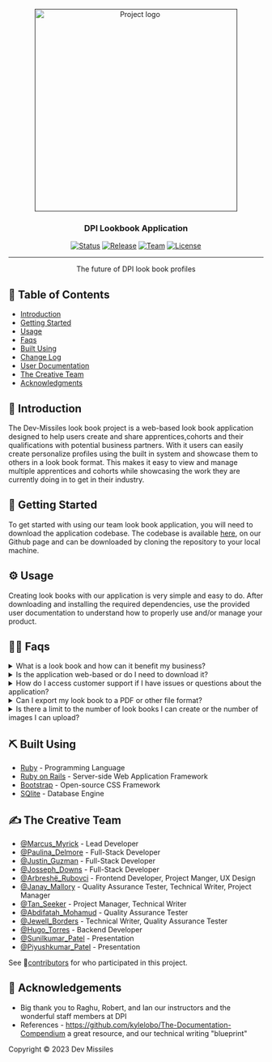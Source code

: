 <p align="center">
  <a href="" rel="noopener">
 <img width=400px height=400px src="https://media.licdn.com/dms/image/C4E0BAQG0-h4MuJHSjQ/company-logo_200_200/0/1641566617786?e=1687996800&v=beta&t=P_rcpbW0FtnMatNCA1_uyxtKZzDUmPBeEfI9z1zTxjQ" alt="Project logo"></a>
</p>

<h3 align="center">DPI Lookbook Application</h3>

<div align="center">

  [![Status](https://img.shields.io/badge/Status-Active-success.svg)](https://github.com/dev-missles)
  [![Release](https://img.shields.io/badge/Pre--Release-v1.0.0a-blue)](/changelog.md)
  [![Team](https://img.shields.io/badge/Team-DEV_MISSILES-blueviolet.svg)](#authors)
  [![License](https://img.shields.io/static/v1?label=License&message=CC-BY-4.0&color=red)](/license.md)
 
</div>

---

<p align="center"> The future of DPI look book profiles
    <br> 
</p>

## 📝 Table of Contents
- [Introduction](#introduction)
- [Getting Started](#getting_started)
- [Usage](#usage)
- [Faqs](#faqs)
- [Built Using](#built_using)
- [Change Log](/changelog.md)
- [User Documentation](/userdoc.md)
- [The Creative Team](#authors)
- [Acknowledgments](#acknowledgement)
<!---Features?-->

## 🧐 Introduction <a name = "Introduction"></a>
The Dev-Missiles look book project is a web-based look book application designed to help users create and share apprentices,cohorts and their qualifications with potential business partners. With it users can easily create personalize profiles using the built in system and showcase them to others in a look book format. This makes it easy to view and manage multiple apprentices and cohorts while showcasing the work they are currently doing in to get in their industry.

## 🏁 Getting Started <a name = "getting_started"></a>
To get started with using our team look book application, you will need to download the application codebase. The codebase is available [here](google.com), on our Github page and can be downloaded by cloning the repository to your local machine.

## ⚙️ Usage <a name="usage"></a>
Creating look books with our application is very simple and easy to do. After downloading and installing the required dependencies, use the provided user documentation to understand how to properly use and/or manage your product.

## 🙋‍♂️ Faqs <a name="faqs"></a>

<details>
<summary>What is a look book and how can it benefit my business?</summary>
<br>
A look book is a collection of information that showcases the apprentices and cohorts journey into tech. It contains various information about the apprentices such as background, technical skills, education and how they are progressing. It can benefit your business by presenting your products(the apprentices) or cohorts in a visually appealing way, and can be used for marketing purposes.
</details>

<details>
<summary>Is the application web-based or do I need to download it?</summary>
<br>
To get started with using our team look book application, you will need to download the application codebase. The codebase is available [here](google.com), on our Github page and can be downloaded by cloning the repository to your local machine.
</details>

<details>
<summary>How do I access customer support if I have issues or questions about the application?</summary>
<br>
Please contact us directly at our email here (supportus@devmissiles.com) if you have any issues or questions.
</details>

<details>
<summary>Can I export my look book to a PDF or other file format?</summary>
<br>
Our dev team is working tirelessly, and while that's not a feature we have now, there's a possibly for that in the future... let me go ask though.
</details>

<details>
<summary>Is there a limit to the number of look books I can create or the number of images I can upload?</summary>
<br>
You can create as many images and look books profiles as you want, for now though you're limited to only 10 cohorts.
</details>

## ⛏️ Built Using <a name = "built_using"></a>
- [Ruby](https://www.ruby-lang.org/en/documentation/) - Programming Language
- [Ruby on Rails](https://rubyonrails.org/) - Server-side Web Application Framework
- [Bootstrap](https://getbootstrap.com/docs/5.3/getting-started/introduction/) - Open-source CSS Framework 
- [SQlite](https://sqlite.org/docs.html) - Database Engine 

## ✍️ The Creative Team <a name = "authors"></a>
- [@Marcus_Myrick](https://github.com/MarcusJMyrick) - Lead Developer
- [@Paulina_Delmore](https://github.com/pdelmore) - Full-Stack Developer
- [@Justin_Guzman](https://github.com/Justin-Guzman) - Full-Stack Developer
- [@Josseph_Downs](https://github.com/jdowns525) - Full-Stack Developer
- [@Arbreshë_Rubovci](https://github.com/arbresharubovci) - Frontend Developer, Project Manger, UX Design
- [@Janay_Mallory](https://github.com/JMALL2) - Quality Assurance Tester, Technical Writer, Project Manager
- [@Tan_Seeker](https://github.com/tansakeer) - Project Manager, Technical Writer
- [@Abdifatah_Mohamud](https://github.com/mmfatah) - Quality Assurance Tester
- [@Jewell_Borders](https://github.com/CodeUpJewell) - Technical Writer, Quality Assurance Tester
- [@Hugo_Torres](https://github.com/htorres4787) - Backend Developer
- [@Sunilkumar_Patel](https://github.com/sunilkumar-techprep) - Presentation
- [@Piyushkumar_Patel](https://github.com/prpdpigithub) - Presentation

See 🚀[contributors](https://github.com/dev-missles/lookbook) for who participated in this project.

## 🎉 Acknowledgements <a name = "acknowledgement"></a>
- Big thank you to Raghu, Robert, and Ian our instructors and the wonderful staff members at DPI
- References - https://github.com/kylelobo/The-Documentation-Compendium a great resource, and our technical writing "blueprint"
<!-- Decide what to putInspiration - Maybe we need maybe we dont? -->

Copyright © 2023 Dev Missiles
